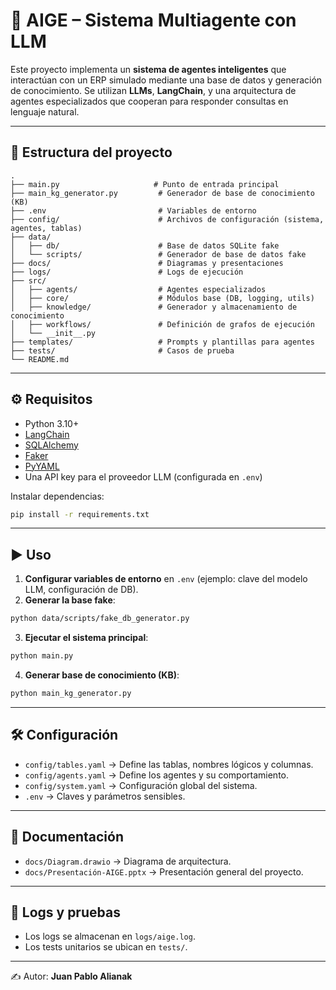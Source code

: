 # 🧠 AIGE – Sistema Multiagente con LLM

Este proyecto implementa un **sistema de agentes inteligentes** que interactúan con un ERP simulado mediante una base de datos y generación de conocimiento. Se utilizan **LLMs**, **LangChain**, y una arquitectura de agentes especializados que cooperan para responder consultas en lenguaje natural.

---

## 📂 Estructura del proyecto

```
.
├── main.py                     # Punto de entrada principal
├── main_kg_generator.py         # Generador de base de conocimiento (KB)
├── .env                         # Variables de entorno
├── config/                      # Archivos de configuración (sistema, agentes, tablas)
├── data/
│   ├── db/                      # Base de datos SQLite fake
│   └── scripts/                 # Generador de base de datos fake
├── docs/                        # Diagramas y presentaciones
├── logs/                        # Logs de ejecución
├── src/
│   ├── agents/                  # Agentes especializados
│   ├── core/                    # Módulos base (DB, logging, utils)
│   ├── knowledge/               # Generador y almacenamiento de conocimiento
│   ├── workflows/               # Definición de grafos de ejecución
│   └── __init__.py
├── templates/                   # Prompts y plantillas para agentes
├── tests/                       # Casos de prueba
└── README.md
```

---

## ⚙️ Requisitos

* Python 3.10+
* [LangChain](https://www.langchain.com/)
* [SQLAlchemy](https://www.sqlalchemy.org/)
* [Faker](https://faker.readthedocs.io/)
* [PyYAML](https://pyyaml.org/)
* Una API key para el proveedor LLM (configurada en `.env`)

Instalar dependencias:

```bash
pip install -r requirements.txt
```

---

## ▶️ Uso

1. **Configurar variables de entorno** en `.env` (ejemplo: clave del modelo LLM, configuración de DB).
2. **Generar la base fake**:

```bash
python data/scripts/fake_db_generator.py
```

3. **Ejecutar el sistema principal**:

```bash
python main.py
```

4. **Generar base de conocimiento (KB)**:

```bash
python main_kg_generator.py
```

---

## 🛠️ Configuración

* `config/tables.yaml` → Define las tablas, nombres lógicos y columnas.
* `config/agents.yaml` → Define los agentes y su comportamiento.
* `config/system.yaml` → Configuración global del sistema.
* `.env` → Claves y parámetros sensibles.

---

## 📖 Documentación

* `docs/Diagram.drawio` → Diagrama de arquitectura.
* `docs/Presentación-AIGE.pptx` → Presentación general del proyecto.

---

## 📜 Logs y pruebas

* Los logs se almacenan en `logs/aige.log`.
* Los tests unitarios se ubican en `tests/`.

---

✍️ Autor: **Juan Pablo Alianak**

